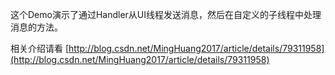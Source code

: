 这个Demo演示了通过Handler从UI线程发送消息，然后在自定义的子线程中处理消息的方法。

相关介绍请看 [http://blog.csdn.net/MingHuang2017/article/details/79311958](http://blog.csdn.net/MingHuang2017/article/details/79311958)